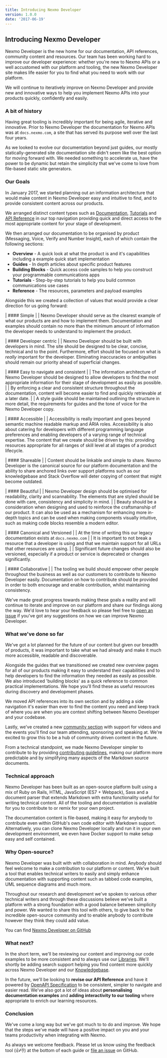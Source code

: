 ```yaml
---
title: Introducing Nexmo Developer
version: 1.0.0
date: '2017-06-19'
---
```


## Introducing Nexmo Developer

Nexmo Developer is the new home for our documentation, API references, community content and resources. Our team has been working hard to improve our developer experience: whether you're new to Nexmo APIs or a well accustomed with our platform and tooling, the new Nexmo Developer site makes life easier for you to find what you need to work with our platform.

We will continue to iteratively improve on Nexmo Developer and provide new and innovative ways to help you implement Nexmo APIs into your products quickly, confidently and easily.

### A bit of history

Having great tooling is incredibly important for being agile, iterative and innovative. Prior to Nexmo Developer the documentation for Nexmo APIs was at `docs.nexmo.com`, a site that has served its purpose well over the last four years.

As we looked to evolve our documentation beyond just guides, our mostly statically-generated site documentation site didn't seem like the best option for moving forward with. We needed something to accelerate us, have the power to be dynamic but retain the simplicity that we've come to love from file-based static site generators.

### Our Goals

In January 2017, we started planning out an information architecture that would make content in Nexmo Developer easy and intuitive to find, and to provide consistent content across our products.

We arranged distinct content types such as [Documentation](/documentation), [Tutorials](/tutorials) and [API Reference](/api) in our top navigation providing quick and direct access to the most appropriate content for your stage of development.

We then arranged our documentation to be organised by product (Messaging, Voice, Verify and Number Insight), each of which contain the following sections:

- **Overview** - A quick look at what the product is and it's capabilities including a example quick start implementation
- **Guides** - In depth articles about specific product features
- **Building Blocks** - Quick access code samples to help you construct your programmable communications apps
- **Tutorials** - Step-by-step tutorials to help you build common communications use cases
- **Reference** - The resources, parameters and payload examples

Alongside this we created a collection of values that would provide a clear direction for us going forward:

| #### Simple
|
| Nexmo Developer should serve as the clearest example of what our products are and how to implement them. Documentation and examples should contain no more than the minimum amount of information the developer needs to understand to implement the product.

| #### Developer centric
|
| Nexmo Developer should be built with developers in mind. The site should be designed to be clear, concise, technical and to the point. Furthermore, effort should be focused on what is *really* important for the developer. Eliminating inaccuracies or ambiguities should remain our priority ahead of superficial changes.

| #### Easy to navigate and consistent
|
| The information architecture of Nexmo Developer should be designed to allow developers to find the most appropriate information for their stage of development as easily as possible.
|
| By enforcing a clear and consistent structure throughout the documentation, content will become easier to find and quickly retrievable at a later date.
|
| A style guide should be maintained outlining the structure in more detail, the requirements for guides and the tone of voice for the Nexmo Developer copy.

| #### Accessible
|
| Accessibility is really important and goes beyond semantic machine readable markup and ARIA roles. Accessibility is also about catering for developers with different programming language preferences and enabling developers of a varying range of technical expertise. The content that we create should be driven by this: providing resources appropriate for all ranges of skill level at all stages of a product lifecycle.

| #### Shareable
|
| Content should be linkable and simple to share. Nexmo Developer is the canonical source for our platform documentation and the ability to share anchored links over support platforms such as our knowledgebase and Stack Overflow will deter copying of content that might become outdated.

| #### Beautiful
|
| Nexmo Developer design should be optimised for readability, clarity and scannability. The elements that are styled should be done with care, consistency and simplicity in mind.
|
| Beauty should be a consideration when designing and used to reinforce the craftsmanship of our product. It can also be used as a mechanism for enhancing more in-depth topics and can be used when making components visually intuitive, such as making code blocks resemble a modern editor.

| #### Canonical and Versioned
|
| At the time of writing this our legacy documentation exists at `docs.nexmo.com`
|
| It is important to not break a resource that a developer is using and that we maintain support for all URLs that other resources are using.
|
| Significant future changes should also be versioned, especially if a product or service is deprecated or changes significantly.

| #### Collaborative
|
| The tooling we build should empower other people throughout the business as well as our customers to contribute to Nexmo Developer easily. Documentation on how to contribute should be provided in order to both encourage and enable contribution, whilst maintaining consistency.

We've made great progress towards making these goals a reality and will continue to iterate and improve on our platform and share our findings along the way. We'd love to hear your feedback so please feel free to [open an issue](https://github.com/nexmo/nexmo-developer/issues/new) if you've got any suggestions on how we can improve Nexmo Developer.

### What we've done so far

We've got a lot planned for the future of our content but given our breadth of products, it was important to take what we had already and make it much more accessible, readable and discoverable.

Alongside the guides that we transitioned we created new overview pages for all of our products making it easy to understand their capabilities and to help developers to find the information they needed as easily as possible. We also introduced 'building blocks' as a quick reference to common practical implementations. We hope you'll find these as useful resources during discovery and development phases.

We moved API references into its own section and by adding a side navigation it's easier than ever to find the content you need and keep track of where you are when you are context shifting between Nexmo Developer and your codebase.

Lastly, we've created a new [community section](/community) with support for videos and the events you'll find our team attending, sponsoring and speaking at. We're excited to grow this to be a hub of community driven content in the future.

From a technical standpoint, we made Nexmo Developer simpler to contribute to by providing [contributing guidelines](/contribute), making our platform more predictable and by simplifying many aspects of the Markdown source documents.

### Technical approach

Nexmo Developer has been built as an open-source platform built using a mix of Ruby on Rails, HTML, JavaScript (ES7 + Webpack), Sass and a document parser that extends Markdown with extra functionality useful for writing technical content. All of the tooling and documentation is available for you to contribute to or remix for your own project.

The documentation content is file-based, making it easy for anybody to contribute even within GitHub's own code editor with Markdown support. Alternatively, you can clone Nexmo Developer locally and run it in your own development environment, we even have Docker support to make setup easy and self contained.

### Why Open-source?

Nexmo Developer was built with with collaboration in mind. Anybody should feel welcome to make a contribution to our platform or content. We've built a tool that enables technical writers to easily and simply enhance documentation with supporting content such as tabbed code examples, UML sequence diagrams and much more.

Throughout our research and development we've spoken to various other technical writers and through these discussions believe we've built a platform with a strong foundation with a good balance between simplicity and power. We wanted to share this tool with others, to give back to the incredible open-source community and to enable anybody to contribute however they think they could add value.

You can find [Nexmo Developer on GitHub](https://github.com/nexmo/nexmo-developer)

### What next?

In the short term, we'll be reviewing our content and improving our code examples to be more consistent and to always use our [Libraries](/tools). We'll shortly be adding search support helping you find content more quickly across Nexmo Developer and our [Knowledgebase](https://help.nexmo.com).

In the future, we'll be looking to **revise our API Reference** and have it powered by [OpenAPI Specification](https://github.com/OAI/OpenAPI-Specification) to be consistent, simpler to navigate and easier read. We've also got a lot of ideas about **personalising documentation examples** and **adding interactivity to our tooling** where appropriate to enrich our learning resources.

### Conclusion

We've come a long way but we've got much to to do and improve. We hope that the steps we've made will have a positive impact on you and your teams productivity when integrating with Nexmo.

As always we welcome feedback. Please let us know using the feedback tool (👍👎) at the bottom of each guide or [file an issue](https://github.com/Nexmo/nexmo-developer/issues/new) on GitHub.
